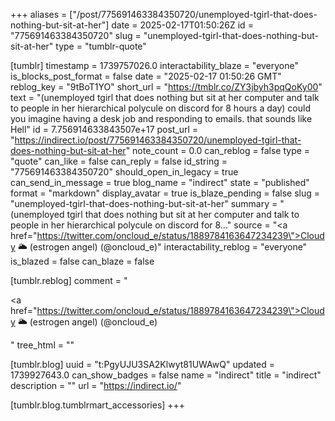 +++
aliases = ["/post/775691463384350720/unemployed-tgirl-that-does-nothing-but-sit-at-her"]
date = 2025-02-17T01:50:26Z
id = "775691463384350720"
slug = "unemployed-tgirl-that-does-nothing-but-sit-at-her"
type = "tumblr-quote"

[tumblr]
timestamp = 1739757026.0
interactability_blaze = "everyone"
is_blocks_post_format = false
date = "2025-02-17 01:50:26 GMT"
reblog_key = "9tBoT1YO"
short_url = "https://tmblr.co/ZY3jbyh3pqQoKy00"
text = "(unemployed tgirl that does nothing but sit at her computer and talk to people in her hierarchical polycule on discord for 8 hours a day) could you imagine having a desk job and responding to emails. that sounds like Hell"
id = 7.756914633843507e+17
post_url = "https://indirect.io/post/775691463384350720/unemployed-tgirl-that-does-nothing-but-sit-at-her"
note_count = 0.0
can_reblog = false
type = "quote"
can_like = false
can_reply = false
id_string = "775691463384350720"
should_open_in_legacy = true
can_send_in_message = true
blog_name = "indirect"
state = "published"
format = "markdown"
display_avatar = true
is_blaze_pending = false
slug = "unemployed-tgirl-that-does-nothing-but-sit-at-her"
summary = "(unemployed tgirl that does nothing but sit at her computer and talk to people in her hierarchical polycule on discord for 8..."
source = "<a href=\"https://twitter.com/oncloud_e/status/1889784163647234239\">Cloudy 🌥️ (estrogen angel) (@oncloud_e)</a>"
interactability_reblog = "everyone"
is_blazed = false
can_blaze = false

[tumblr.reblog]
comment = "<p><a href=\"https://twitter.com/oncloud_e/status/1889784163647234239\">Cloudy 🌥️ (estrogen angel) (@oncloud_e)</a></p>"
tree_html = ""

[tumblr.blog]
uuid = "t:PgyUJU3SA2Klwyt81UWAwQ"
updated = 1739927643.0
can_show_badges = false
name = "indirect"
title = "indirect"
description = ""
url = "https://indirect.io/"

[tumblr.blog.tumblrmart_accessories]
+++
